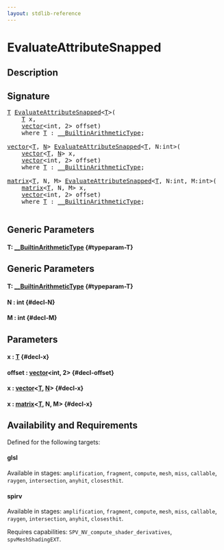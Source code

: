 ```yaml
---
layout: stdlib-reference
---
```


# EvaluateAttributeSnapped

## Description





## Signature 

<pre>
<a href="/stdlib-reference/global-decls/EvaluateAttributeSnapped#typeparam-T" class="code_type">T</a> <a href="/stdlib-reference/global-decls/EvaluateAttributeSnapped">EvaluateAttributeSnapped</a>&lt;<a href="/stdlib-reference/global-decls/EvaluateAttributeSnapped#typeparam-T" class="code_type">T</a>&gt;(
    <a href="/stdlib-reference/global-decls/EvaluateAttributeSnapped#typeparam-T" class="code_type">T</a> <span class='code_param'>x</span>,
    <a href="/stdlib-reference/types/vector/index">vector</a>&lt;int, 2&gt; <span class='code_param'>offset</span>)
    <span class='code_keyword'>where</span> <a href="/stdlib-reference/global-decls/EvaluateAttributeSnapped#typeparam-T" class="code_type">T</a> : <a href="/stdlib-reference/interfaces/BuiltinArithmeticType/index">__BuiltinArithmeticType</a>;

<a href="/stdlib-reference/types/vector/index">vector</a>&lt;<a href="/stdlib-reference/types/vector/index#typeparam-T" class="code_type">T</a>, <a href="/stdlib-reference/types/vector/index#decl-N" class="code_var">N</a>&gt; <a href="/stdlib-reference/global-decls/EvaluateAttributeSnapped">EvaluateAttributeSnapped</a>&lt;<a href="/stdlib-reference/global-decls/EvaluateAttributeSnapped#typeparam-T" class="code_type">T</a>, N:int&gt;(
    <a href="/stdlib-reference/types/vector/index">vector</a>&lt;<a href="/stdlib-reference/types/vector/index#typeparam-T" class="code_type">T</a>, <a href="/stdlib-reference/types/vector/index#decl-N" class="code_var">N</a>&gt; <span class='code_param'>x</span>,
    <a href="/stdlib-reference/types/vector/index">vector</a>&lt;int, 2&gt; <span class='code_param'>offset</span>)
    <span class='code_keyword'>where</span> <a href="/stdlib-reference/global-decls/EvaluateAttributeSnapped#typeparam-T" class="code_type">T</a> : <a href="/stdlib-reference/interfaces/BuiltinArithmeticType/index">__BuiltinArithmeticType</a>;

<a href="/stdlib-reference/types/matrix/index">matrix</a>&lt;<a href="/stdlib-reference/types/matrix/T" class="code_type">T</a>, N, M&gt; <a href="/stdlib-reference/global-decls/EvaluateAttributeSnapped">EvaluateAttributeSnapped</a>&lt;<a href="/stdlib-reference/global-decls/EvaluateAttributeSnapped#typeparam-T" class="code_type">T</a>, N:int, M:int&gt;(
    <a href="/stdlib-reference/types/matrix/index">matrix</a>&lt;<a href="/stdlib-reference/types/matrix/T" class="code_type">T</a>, N, M&gt; <span class='code_param'>x</span>,
    <a href="/stdlib-reference/types/vector/index">vector</a>&lt;int, 2&gt; <span class='code_param'>offset</span>)
    <span class='code_keyword'>where</span> <a href="/stdlib-reference/global-decls/EvaluateAttributeSnapped#typeparam-T" class="code_type">T</a> : <a href="/stdlib-reference/interfaces/BuiltinArithmeticType/index">__BuiltinArithmeticType</a>;

</pre>

## Generic Parameters

#### T: [\_\_BuiltinArithmeticType](/stdlib-reference/interfaces/BuiltinArithmeticType/index) {#typeparam-T}

## Generic Parameters

#### T: [\_\_BuiltinArithmeticType](/stdlib-reference/interfaces/BuiltinArithmeticType/index) {#typeparam-T}
#### N  : int {#decl-N}
#### M  : int {#decl-M}

## Parameters

#### x  : [T](/stdlib-reference/global-decls/EvaluateAttributeSnapped#typeparam-T) {#decl-x}
#### offset  : [vector](/stdlib-reference/types/vector/index)\<int, 2\> {#decl-offset}
#### x  : [vector](/stdlib-reference/types/vector/index)\<[T](/stdlib-reference/types/vector/index#typeparam-T), [N](/stdlib-reference/types/vector/index#decl-N)\> {#decl-x}
#### x  : [matrix](/stdlib-reference/types/matrix/index)\<[T](/stdlib-reference/types/matrix/T), N, M\> {#decl-x}

## Availability and Requirements

Defined for the following targets:

#### glsl
Available in stages: `amplification`, `fragment`, `compute`, `mesh`, `miss`, `callable`, `raygen`, `intersection`, `anyhit`, `closesthit`.

#### spirv
Available in stages: `amplification`, `fragment`, `compute`, `mesh`, `miss`, `callable`, `raygen`, `intersection`, `anyhit`, `closesthit`.

Requires capabilities: `SPV_NV_compute_shader_derivatives`, `spvMeshShadingEXT`.


